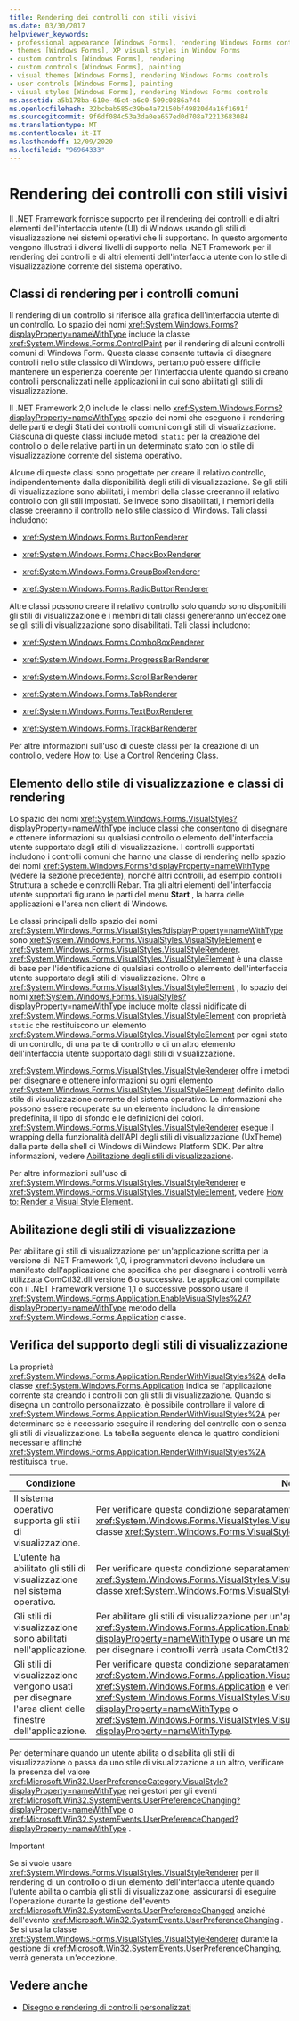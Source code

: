 ```yaml
---
title: Rendering dei controlli con stili visivi
ms.date: 03/30/2017
helpviewer_keywords:
- professional appearance [Windows Forms], rendering Windows Forms controls
- themes [Windows Forms], XP visual styles in Window Forms
- custom controls [Windows Forms], rendering
- custom controls [Windows Forms], painting
- visual themes [Windows Forms], rendering Windows Forms controls
- user controls [Windows Forms], painting
- visual styles [Windows Forms], rendering Windows Forms controls
ms.assetid: a5b178ba-610e-46c4-a6c0-509c0886a744
ms.openlocfilehash: 32bcbab585c39be4a72150bf49820d4a16f1691f
ms.sourcegitcommit: 9f6df084c53a3da0ea657ed0d708a72213683084
ms.translationtype: MT
ms.contentlocale: it-IT
ms.lasthandoff: 12/09/2020
ms.locfileid: "96964333"
---
```

# <a name="rendering-controls-with-visual-styles"></a>Rendering dei controlli con stili visivi
Il .NET Framework fornisce supporto per il rendering dei controlli e di altri elementi dell'interfaccia utente (UI) di Windows usando gli stili di visualizzazione nei sistemi operativi che li supportano. In questo argomento vengono illustrati i diversi livelli di supporto nella .NET Framework per il rendering dei controlli e di altri elementi dell'interfaccia utente con lo stile di visualizzazione corrente del sistema operativo.  
  
## <a name="rendering-classes-for-common-controls"></a>Classi di rendering per i controlli comuni  
 Il rendering di un controllo si riferisce alla grafica dell'interfaccia utente di un controllo. Lo spazio dei nomi <xref:System.Windows.Forms?displayProperty=nameWithType> include la classe <xref:System.Windows.Forms.ControlPaint> per il rendering di alcuni controlli comuni di Windows Form. Questa classe consente tuttavia di disegnare controlli nello stile classico di Windows, pertanto può essere difficile mantenere un'esperienza coerente per l'interfaccia utente quando si creano controlli personalizzati nelle applicazioni in cui sono abilitati gli stili di visualizzazione.  
  
 Il .NET Framework 2,0 include le classi nello <xref:System.Windows.Forms?displayProperty=nameWithType> spazio dei nomi che eseguono il rendering delle parti e degli Stati dei controlli comuni con gli stili di visualizzazione. Ciascuna di queste classi include metodi `static` per la creazione del controllo o delle relative parti in un determinato stato con lo stile di visualizzazione corrente del sistema operativo.  
  
 Alcune di queste classi sono progettate per creare il relativo controllo, indipendentemente dalla disponibilità degli stili di visualizzazione. Se gli stili di visualizzazione sono abilitati, i membri della classe creeranno il relativo controllo con gli stili impostati. Se invece sono disabilitati, i membri della classe creeranno il controllo nello stile classico di Windows. Tali classi includono:  
  
- <xref:System.Windows.Forms.ButtonRenderer>  
  
- <xref:System.Windows.Forms.CheckBoxRenderer>  
  
- <xref:System.Windows.Forms.GroupBoxRenderer>  
  
- <xref:System.Windows.Forms.RadioButtonRenderer>  
  
 Altre classi possono creare il relativo controllo solo quando sono disponibili gli stili di visualizzazione e i membri di tali classi genereranno un'eccezione se gli stili di visualizzazione sono disabilitati. Tali classi includono:  
  
- <xref:System.Windows.Forms.ComboBoxRenderer>  
  
- <xref:System.Windows.Forms.ProgressBarRenderer>  
  
- <xref:System.Windows.Forms.ScrollBarRenderer>  
  
- <xref:System.Windows.Forms.TabRenderer>  
  
- <xref:System.Windows.Forms.TextBoxRenderer>  
  
- <xref:System.Windows.Forms.TrackBarRenderer>  
  
 Per altre informazioni sull'uso di queste classi per la creazione di un controllo, vedere [How to: Use a Control Rendering Class](how-to-use-a-control-rendering-class.md).  
  
## <a name="visual-style-element-and-rendering-classes"></a>Elemento dello stile di visualizzazione e classi di rendering  
 Lo spazio dei nomi <xref:System.Windows.Forms.VisualStyles?displayProperty=nameWithType> include classi che consentono di disegnare e ottenere informazioni su qualsiasi controllo o elemento dell'interfaccia utente supportato dagli stili di visualizzazione. I controlli supportati includono i controlli comuni che hanno una classe di rendering nello spazio dei nomi <xref:System.Windows.Forms?displayProperty=nameWithType> (vedere la sezione precedente), nonché altri controlli, ad esempio controlli Struttura a schede e controlli Rebar. Tra gli altri elementi dell'interfaccia utente supportati figurano le parti del menu **Start** , la barra delle applicazioni e l'area non client di Windows.  
  
 Le classi principali dello spazio dei nomi <xref:System.Windows.Forms.VisualStyles?displayProperty=nameWithType> sono <xref:System.Windows.Forms.VisualStyles.VisualStyleElement> e <xref:System.Windows.Forms.VisualStyles.VisualStyleRenderer>. <xref:System.Windows.Forms.VisualStyles.VisualStyleElement> è una classe di base per l'identificazione di qualsiasi controllo o elemento dell'interfaccia utente supportato dagli stili di visualizzazione. Oltre a <xref:System.Windows.Forms.VisualStyles.VisualStyleElement> , lo spazio dei nomi <xref:System.Windows.Forms.VisualStyles?displayProperty=nameWithType> include molte classi nidificate di <xref:System.Windows.Forms.VisualStyles.VisualStyleElement> con proprietà `static` che restituiscono un elemento <xref:System.Windows.Forms.VisualStyles.VisualStyleElement> per ogni stato di un controllo, di una parte di controllo o di un altro elemento dell'interfaccia utente supportato dagli stili di visualizzazione.  
  
 <xref:System.Windows.Forms.VisualStyles.VisualStyleRenderer> offre i metodi per disegnare e ottenere informazioni su ogni elemento <xref:System.Windows.Forms.VisualStyles.VisualStyleElement> definito dallo stile di visualizzazione corrente del sistema operativo. Le informazioni che possono essere recuperate su un elemento includono la dimensione predefinita, il tipo di sfondo e le definizioni dei colori. <xref:System.Windows.Forms.VisualStyles.VisualStyleRenderer> esegue il wrapping della funzionalità dell'API degli stili di visualizzazione (UxTheme) dalla parte della shell di Windows di Windows Platform SDK. Per altre informazioni, vedere [Abilitazione degli stili di visualizzazione](/windows/desktop/controls/cookbook-overview).  
  
 Per altre informazioni sull'uso di <xref:System.Windows.Forms.VisualStyles.VisualStyleRenderer> e <xref:System.Windows.Forms.VisualStyles.VisualStyleElement>, vedere [How to: Render a Visual Style Element](how-to-render-a-visual-style-element.md).  
  
## <a name="enabling-visual-styles"></a>Abilitazione degli stili di visualizzazione  
 Per abilitare gli stili di visualizzazione per un'applicazione scritta per la versione di .NET Framework 1,0, i programmatori devono includere un manifesto dell'applicazione che specifica che per disegnare i controlli verrà utilizzata ComCtl32.dll versione 6 o successiva. Le applicazioni compilate con il .NET Framework versione 1,1 o successive possono usare il <xref:System.Windows.Forms.Application.EnableVisualStyles%2A?displayProperty=nameWithType> metodo della <xref:System.Windows.Forms.Application> classe.  
  
## <a name="checking-for-visual-styles-support"></a>Verifica del supporto degli stili di visualizzazione  
 La proprietà <xref:System.Windows.Forms.Application.RenderWithVisualStyles%2A> della classe <xref:System.Windows.Forms.Application> indica se l'applicazione corrente sta creando i controlli con gli stili di visualizzazione. Quando si disegna un controllo personalizzato, è possibile controllare il valore di <xref:System.Windows.Forms.Application.RenderWithVisualStyles%2A> per determinare se è necessario eseguire il rendering del controllo con o senza gli stili di visualizzazione. La tabella seguente elenca le quattro condizioni necessarie affinché <xref:System.Windows.Forms.Application.RenderWithVisualStyles%2A> restituisca `true`.  
  
|Condizione|Note|  
|---------------|-----------|  
|Il sistema operativo supporta gli stili di visualizzazione.|Per verificare questa condizione separatamente, usare la proprietà <xref:System.Windows.Forms.VisualStyles.VisualStyleInformation.IsSupportedByOS%2A> della classe <xref:System.Windows.Forms.VisualStyles.VisualStyleInformation> .|  
|L'utente ha abilitato gli stili di visualizzazione nel sistema operativo.|Per verificare questa condizione separatamente, usare la proprietà <xref:System.Windows.Forms.VisualStyles.VisualStyleInformation.IsEnabledByUser%2A> della classe <xref:System.Windows.Forms.VisualStyles.VisualStyleInformation> .|  
|Gli stili di visualizzazione sono abilitati nell'applicazione.|Per abilitare gli stili di visualizzazione per un'applicazione, chiamare il metodo <xref:System.Windows.Forms.Application.EnableVisualStyles%2A?displayProperty=nameWithType> o usare un manifesto dell'applicazione in cui si specifica che per disegnare i controlli verrà usata ComCtl32.dll versione 6 o successiva.|  
|Gli stili di visualizzazione vengono usati per disegnare l'area client delle finestre dell'applicazione.|Per verificare questa condizione separatamente, usare la proprietà <xref:System.Windows.Forms.Application.VisualStyleState%2A> della classe <xref:System.Windows.Forms.Application> e verificare che abbia il valore <xref:System.Windows.Forms.VisualStyles.VisualStyleState.ClientAreaEnabled?displayProperty=nameWithType> o <xref:System.Windows.Forms.VisualStyles.VisualStyleState.ClientAndNonClientAreasEnabled?displayProperty=nameWithType>.|  
  
 Per determinare quando un utente abilita o disabilita gli stili di visualizzazione o passa da uno stile di visualizzazione a un altro, verificare la presenza del valore <xref:Microsoft.Win32.UserPreferenceCategory.VisualStyle?displayProperty=nameWithType> nei gestori per gli eventi <xref:Microsoft.Win32.SystemEvents.UserPreferenceChanging?displayProperty=nameWithType> o <xref:Microsoft.Win32.SystemEvents.UserPreferenceChanged?displayProperty=nameWithType> .  
  
> [!IMPORTANT]
> Se si vuole usare <xref:System.Windows.Forms.VisualStyles.VisualStyleRenderer> per il rendering di un controllo o di un elemento dell'interfaccia utente quando l'utente abilita o cambia gli stili di visualizzazione, assicurarsi di eseguire l'operazione durante la gestione dell'evento <xref:Microsoft.Win32.SystemEvents.UserPreferenceChanged> anziché dell'evento <xref:Microsoft.Win32.SystemEvents.UserPreferenceChanging> . Se si usa la classe <xref:System.Windows.Forms.VisualStyles.VisualStyleRenderer> durante la gestione di <xref:Microsoft.Win32.SystemEvents.UserPreferenceChanging>, verrà generata un'eccezione.  
  
## <a name="see-also"></a>Vedere anche

- [Disegno e rendering di controlli personalizzati](custom-control-painting-and-rendering.md)
